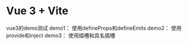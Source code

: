 # Vue 3 + Vite
vue3的demo测试
demo1： 使用defineProps和defineEmits
demo2： 使用provide和inject
demo3： 使用插槽和具名插槽
